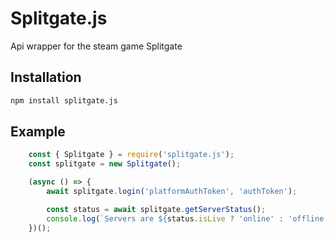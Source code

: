 # Splitgate.js
Api wrapper for the steam game Splitgate

## Installation
```bash
npm install splitgate.js
```

## Example
```javascript
    const { Splitgate } = require('splitgate.js');
    const splitgate = new Splitgate();

    (async () => {
        await splitgate.login('platformAuthToken', 'authToken');

        const status = await splitgate.getServerStatus();
        console.log(`Servers are ${status.isLive ? 'online' : 'offline'}`);
    })();
```